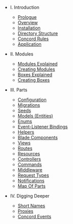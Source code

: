 - I. Introduction
    - [Prologue](prologue.md)
    - [Overview](overview.md)
    - [Installation](installation.md)
    - [Directory Structure](directory-structure.md)
    - [Concord Rules](rules.md)
    - [Application](application.md)

- II. Modules
    - [Modules Explained](modules.md)
    - [Creating Modules](creating-modules.md)
    - [Boxes Explained](boxes.md)
    - [Creating Boxes](creating-boxes.md)

- III. Parts
    - [Configuration](configuration.md)
    - [Migrations](migrations.md)
    - [Seeds](seeds.md)
    - [Models (Entities)](models.md)
    - [Enums](enums.md)
    - [Event-Listener Bindings](event-listener-bindings.md)
    - [Helpers](helpers.md)
    - [Blade Components](blade-components.md)
    - [Views](views.md)
    - [Routes](routes.md)
    - [Resources](resources.md)
    - [Controllers](controllers.md)
    - [Commands](commands.md)
    - [Middleware](middleware.md)
    - [Request Types](request-types.md)
    - [Notifications](notifications.md)
    - [Map Of Parts](map.md)

- IV. Digging Deeper
    - [Short Names](short-names.md)
    - [Proxies](proxies.md)
    - [Concord Events](concord-events.md)
